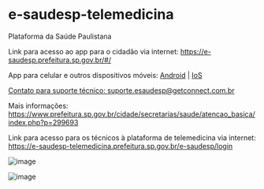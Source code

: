 # e-saudesp-telemedicina
Plataforma da Saúde Paulistana

Link para acesso ao app para o cidadão via internet: https://e-saudesp.prefeitura.sp.gov.br/#/

App para celular e outros dispositivos móveis: <a href="https://play.google.com/store/apps/details?id=br.com.duosystem.avancasaude.sp.prod">Android</a> | <a href="https://apps.apple.com/br/app/e-saudesp/id1534036982">IoS</href>

Contato para suporte técnico: suporte.esaudesp@getconnect.com.br

Mais informações: https://www.prefeitura.sp.gov.br/cidade/secretarias/saude/atencao_basica/index.php?p=299693

Link para acesso para os técnicos à plataforma de telemedicina via internet: https://e-saudesp-telemedicina.prefeitura.sp.gov.br/e-saudesp/login

![image](https://github.com/gisa-ceinfo-sms-sp/e-saudesp-telemedicina/assets/75272641/1ddbd5f8-a4d1-46c3-8503-0c09b177db11)

![image](https://github.com/gisa-ceinfo-sms-sp/e-saudesp-telemedicina/assets/75272641/94a47888-d1b3-4db1-ac49-bea95bcd66a5)
